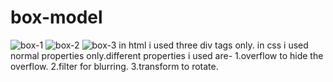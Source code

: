 # box-model
![box-1](https://github.com/Tanishka-khamesara/box-model/assets/127411985/a4b19f42-9532-41d0-b08e-015550b2234e)
![box-2](https://github.com/Tanishka-khamesara/box-model/assets/127411985/126ce8a7-c3d7-47c9-8fd9-fb394677b07d)
![box-3](https://github.com/Tanishka-khamesara/box-model/assets/127411985/902a2815-4ad5-4465-92da-ebb4158fa1c9)
in html i used three div tags only.
in css i used normal properties only.different properties i used are-
1.overflow to hide the overflow.
2.filter for blurring.
3.transform to rotate.
